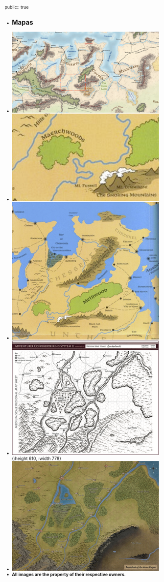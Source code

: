 public:: true

- ## Mapas
- ![Screenshot 2025-02-23 at 21.34.22.png](../assets/Screenshot_2025-02-23_at_21.34.22_1740346637292_0.png)
- ![image.png](../assets/image_1746445341163_0.png)
- ![image.png](../assets/image_1746445411825_0.png)
- ![Screenshot 2025-02-23 at 15.02.03.png](../assets/Screenshot_2025-02-23_at_15.02.03_1740322967072_0.png){:height 610, :width 778}
- ![3F065793-401D-4F2C-ADA5-03926A8DE0DE_1_102_o.jpeg](../assets/3F065793-401D-4F2C-ADA5-03926A8DE0DE_1_102_o_1746758525200_0.jpeg)
- **All images are the property of their respective owners**.
